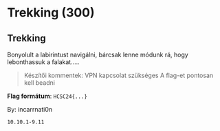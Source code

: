 # Trekking (300)

## Trekking

Bonyolult a labirintust navigálni, bárcsak lenne módunk rá, hogy lebonthassuk a falakat.....

> Készítői kommentek: VPN kapcsolat szükséges A flag-et pontosan kell beadni

**Flag formátum**: `HCSC24{...}`

By: incarrnati0n

```
10.10.1-9.11 
```